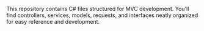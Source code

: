 This repository contains C# files structured for MVC development. You'll find controllers, services, models, requests, and interfaces neatly organized for easy reference and development.
